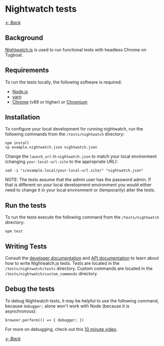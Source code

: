 # Nightwatch tests

*[← Back](../../README.md)*

## Background

[Nightwatch.js](https://nightwatchjs.org/guide) is used to run functional tests
with headless Chrome on Tugboat.

## Requirements
To run the tests locally, the following software is required:

* [Node.js](https://nodejs.org/)
* [yarn](https://yarnpkg.com/)
* [Chrome](https://www.google.com/chrome/) (v88 or higher) or [Chromium](https://www.chromium.org/)

## Installation
To configure your local development for running nightwatch, run the following
commands from the `/tests/nightwatch` directory:

```
npm install
cp example.nightwatch.json nightwatch.json
```

Change the `launch_url` in `nightwatch.json` to match your local environment
(changing `your-local-url.site` to the appropriate URL):

```
sed -i "s/example.local/your-local-url.site/" "nightwatch.json"
```

NOTE: The tests assume that the admin user has the password admin. If that is
different on your local development environment you would either need to
change it in your local environment or (temporarily) alter the tests.


## Run the tests

To run the tests execute the following command from the `/tests/nightwatch`
directory:

```
npm test
```

## Writing Tests

Consult the [developer documentation](https://nightwatchjs.org/guide/) and
[API documentation](https://nightwatchjs.org/api/) to learn about how to write
Nightwatch.js tests. Tests are located in the `/tests/nightwatch/tests`
directory. Custom commands are located in the
`/tests/nightwatch/custom_commands` directory.


## Debug the tests

To debug Nightwatch tests, it may be helpful to use the following command,
because `debugger;` alone won't work with Node (because it is asynchronous):

```
browser.perform(() => { debugger; })
```

For more on debugging, check out this
[10 minute video](https://www.youtube.com/watch?v=SVOC_c_vOTs).

*[← Back](../../README.md)*
